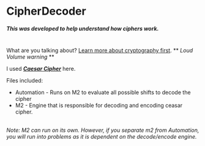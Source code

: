 # CipherDecoder
##### This was developed to help understand how ciphers work.

\
What are you talking about? [Learn more about cryptography first](https://www.youtube.com/watch?v=-yFZGF8FHSg). ** *Loud Volume warning* **

I used [**_Caesar Cipher_**](https://www.sciencedirect.com/topics/computer-science/caesar-cipher) here. 


Files included:

-    Automation - Runs on M2 to evaluate all possible shifts to decode the cipher
-    M2 - Engine that is responsible for decoding and encoding ceasar cipher.

\
*Note: M2 can run on its own. However, if you separate m2 from Automation, you will run into problems as it is dependent on the decode/encode engine.*
